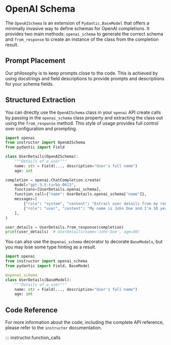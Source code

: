 # OpenAI Schema

The `OpenAISchema` is an extension of `Pydantic.BaseModel` that offers a minimally invasive way to define schemas for OpenAI completions. It provides two main methods: `openai_schema` to generate the correct schema and `from_response` to create an instance of the class from the completion result.

## Prompt Placement

Our philosophy is to keep prompts close to the code. This is achieved by using docstrings and field descriptions to provide prompts and descriptions for your schema fields.

## Structured Extraction

You can directly use the `OpenAISchema` class in your `openai` API create calls by passing in the `openai_schema` class property and extracting the class out using the `from_response` method. This style of usage provides full control over configuration and prompting.

```python
import openai
from instructor import OpenAISchema
from pydantic import Field

class UserDetails(OpenAISchema):
    """Details of a user"""
    name: str = Field(..., description="User's full name")
    age: int

completion = openai.ChatCompletion.create(
    model="gpt-3.5-turbo-0613",
    functions=[UserDetails.openai_schema],
    function_call={"name": UserDetails.openai_schema["name"]},
    messages=[
        {"role": "system", "content": "Extract user details from my requests"},
        {"role": "user", "content": "My name is John Doe and I'm 30 years old."},
    ],
)

user_details = UserDetails.from_response(completion)
print(user_details)  # UserDetails(name='John Doe', age=30)
```

You can also use the `@openai_schema` decorator to decorate `BaseModels`, but you may lose some type hinting as a result.

```python
import openai
from instructor import openai_schema
from pydantic import Field, BaseModel

@openai_schema
class UserDetails(BaseModel):
    """Details of a user"""
    name: str = Field(..., description="User's full name")
    age: int
```

## Code Reference

For more information about the code, including the complete API reference, please refer to the `instructor` documentation.

::: instructor.function_calls